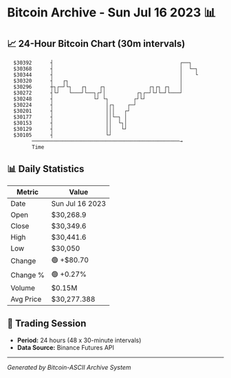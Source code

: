 # Bitcoin Archive - Sun Jul 16 2023 📊

## 📈 24-Hour Bitcoin Chart (30m intervals)

```
  $30392      ┤                                         ┌──┐   
  $30368      ┤                                         │  └─┐ 
  $30344      ┤                                         │    └ 
  $30320      ┤   ┌┐                                    │      
  $30296      ┼┐┌─┘└┐   ┌┐    ┌┐              ┌┐┌┐ ┌┐   │      
  $30272      ┤└┘   └───┘└──┐┌┘│          ┌┐┌─┘└┘└─┘└───┘      
  $30248      ┤             └┘ └┐        ┌┘└┘                  
  $30224      ┤                 │┌┐    ┌─┘                     
  $30201      ┤                 │││   ┌┘                       
  $30177      ┤                 ││└─┐ │                        
  $30153      ┤                 ││  └┐│                        
  $30129      ┤                 ││   └┘                        
  $30105      ┤                 └┘                             
        ────────────────────────────────────────────────→
        Time
```

## 📊 Daily Statistics

| Metric | Value |
|--------|-------|
| Date | Sun Jul 16 2023 |
| Open | $30,268.9 |
| Close | $30,349.6 |
| High | $30,441.6 |
| Low | $30,050 |
| Change | 🟢 +$80.70 |
| Change % | 🟢 +0.27% |
| Volume | $0.15M |
| Avg Price | $30,277.388 |

## 📅 Trading Session

- **Period:** 24 hours (48 x 30-minute intervals)
- **Data Source:** Binance Futures API

---
*Generated by Bitcoin-ASCII Archive System*
